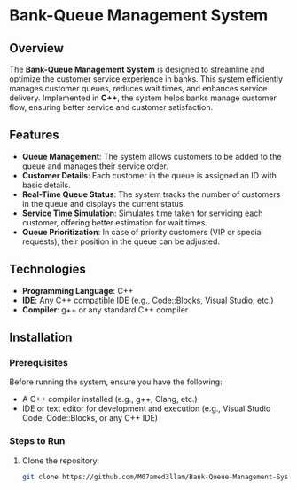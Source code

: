 # Bank-Queue Management System

## Overview

The **Bank-Queue Management System** is designed to streamline and optimize the customer service experience in banks. This system efficiently manages customer queues, reduces wait times, and enhances service delivery. Implemented in **C++**, the system helps banks manage customer flow, ensuring better service and customer satisfaction.

## Features

- **Queue Management**: The system allows customers to be added to the queue and manages their service order.
- **Customer Details**: Each customer in the queue is assigned an ID with basic details.
- **Real-Time Queue Status**: The system tracks the number of customers in the queue and displays the current status.
- **Service Time Simulation**: Simulates time taken for servicing each customer, offering better estimation for wait times.
- **Queue Prioritization**: In case of priority customers (VIP or special requests), their position in the queue can be adjusted.

## Technologies

- **Programming Language**: C++
- **IDE**: Any C++ compatible IDE (e.g., Code::Blocks, Visual Studio, etc.)
- **Compiler**: g++ or any standard C++ compiler

## Installation

### Prerequisites

Before running the system, ensure you have the following:

- A C++ compiler installed (e.g., g++, Clang, etc.)
- IDE or text editor for development and execution (e.g., Visual Studio Code, Code::Blocks, or any C++ IDE)

### Steps to Run

1. Clone the repository:
   ```bash
   git clone https://github.com/M07amed3llam/Bank-Queue-Management-System.git

